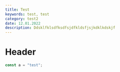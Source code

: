```yaml
---
title: Test
keywords: test, test
category: test2
date: 12.01.2022
description: Ddsklfklsdfksdfsjdfkldsfjsjkdklkdskjf
---
```


# Header

```js
const a = "test";
```
